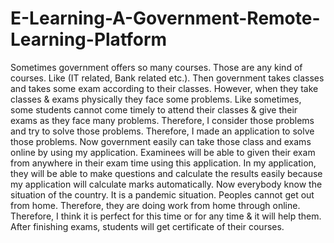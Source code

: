# E-Learning-A-Government-Remote-Learning-Platform

Sometimes government offers so many courses. Those are any kind of courses. Like (IT related, Bank related etc.).
Then government takes classes and takes some exam according to their classes. However, when they take classes &
exams physically they face some problems. Like sometimes, some students cannot come timely to attend their classes
& give their exams as they face many problems. Therefore, I consider those problems and try to solve those problems.
Therefore, I made an application to solve those problems. Now government easily can take those class and exams online
by using my application. Examinees will be able to given their exam from anywhere in their exam time using this
application. In my application, they will be able to make questions and calculate the results easily because my 
application will calculate marks automatically. Now everybody know the situation of the country. It is a pandemic situation.
Peoples cannot get out from home. Therefore, they are doing work from home through online.
Therefore, I think it is perfect for this time or for any time & it will help them. After finishing exams, students will get
certificate of their courses.
